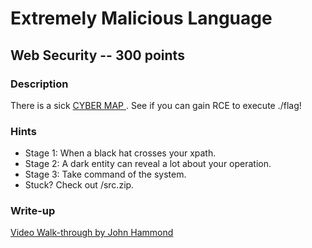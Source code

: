# Extremely Malicious Language

## Web Security -- 300 points

### Description

There is a sick [ CYBER MAP ](http://{{server}}/problem/{{port}}/). See if you can gain RCE to execute ./flag!

### Hints

* Stage 1: When a black hat crosses your xpath.
* Stage 2: A dark entity can reveal a lot about your operation.
* Stage 3: Take command of the system.
* Stuck? Check out /src.zip.


### Write-up

[Video Walk-through by John Hammond](https://www.youtube.com/watch?v=kiGoOuuXWFI)
